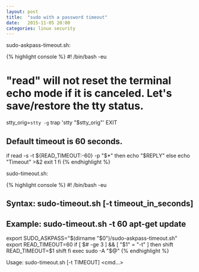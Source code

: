 ```yaml
---
layout: post
title:  "sudo with a password timeout"
date:   2015-11-05 20:00
categories: linux security
---
```


sudo-askpass-timeout.sh:

{% highlight console %}
#! /bin/bash -eu

# "read" will not reset the terminal echo mode if it is canceled. Let's save/restore the tty status.
stty_orig=`stty -g`
trap 'stty "$stty_orig"' EXIT

## Default timeout is 60 seconds.
if read -s -t ${READ_TIMEOUT:-60} -p "$*"
then
	echo "$REPLY"
else
	echo "Timeout" >&2
	exit 1
fi
{% endhighlight %}


sudo-timeout.sh:

{% highlight console %}
#! /bin/bash -eu

## Syntax:  sudo-timeout.sh [-t timeout_in_seconds] <sudo arguments>
## Example:  sudo-timeout.sh -t 60 apt-get update

export SUDO_ASKPASS="$(dirname "$0")/sudo-askpass-timeout.sh"
export READ_TIMEOUT=60
if [ $# -ge 3  ] && [ "$1" = "-t" ]
then
	shift
	READ_TIMEOUT=$1
	shift
fi
exec sudo -A "$@"
{% endhighlight %}

Usage: sudo-timeout.sh [-t TIMEOUT] <cmd...>
